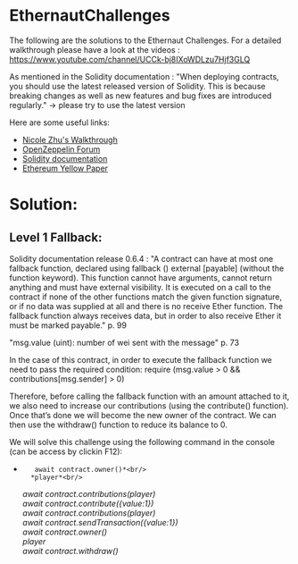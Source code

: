 # EthernautChallenges
The following are the solutions to the Ethernaut Challenges. For a detailed walkthrough please have a look at the videos :
https://www.youtube.com/channel/UCCk-bj8IXoWDLzu7Hjf3GLQ

As mentioned in the Solidity documentation : "When deploying contracts, you should use the latest released version of Solidity. This is because breaking changes as well as new features and bug fixes are introduced regularly."
-> please try to use the latest version

Here are some useful links:
* [Nicole Zhu's Walkthrough](https://hackernoon.com/ethernaut-lvl-0-walkthrough-abis-web3-and-how-to-abuse-them-d92a8842d71b)
* [OpenZeppelin Forum](https://forum.openzeppelin.com/t/ethernaut-community-solutions/561)
* [Solidity documentation](https://solidity.readthedocs.io/en/latest/)
* [Ethereum Yellow Paper](https://ethereum.github.io/yellowpaper/paper.pdf)


# Solution:
## Level 1 Fallback:
Solidity documentation release 0.6.4 :
"A contract can have at most one fallback function, declared using fallback () external [payable] (without the function keyword). This function cannot have arguments, cannot return anything and must have external visibility. It is executed on a call to the contract if none of the other functions match the given function signature, or if no data was supplied at all and there is no receive Ether function. The fallback function always receives data, but in order to also receive Ether it must be marked payable." p. 99

"msg.value (uint): number of wei sent with the message" p. 73

In the case of this contract, in order to execute the fallback function we need to pass the required condition: 
require (msg.value > 0 && contributions[msg.sender] > 0)
 
Therefore, before calling the fallback function with an amount attached to it, we also need to increase our 
contributions (using the contribute() function). Once that’s done we will become the new owner of the contract. 
We can then use the withdraw() function to reduce its balance to 0.

We will solve this challenge using the following command in the console (can be access by clickin F12):<br/>
*        await contract.owner()*<br/>
        *player*<br/>
	*await contract.contributions(player)*<br/>
	*await contract.contribute({value:1})*<br/>
	*await contract.contributions(player)*<br/>
	*await contract.sendTransaction({value:1})*<br/>
	*await contract.owner()*<br/>
	*player*<br/>
	*await contract.withdraw()*<br/>
